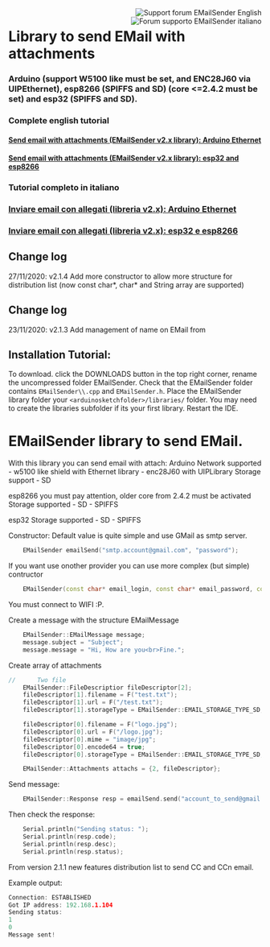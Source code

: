 <div>
<a href="https://www.mischianti.org/forums/forum/mischiantis-libraries/emailsender-send-email-with-attachments/"><img
  src="https://github.com/xreef/LoRa_E32_Series_Library/raw/master/resources/buttonSupportForumEnglish.png" alt="Support forum EMailSender English"
   align="right"></a>
</div>
<div>
<a href="https://www.mischianti.org/it/forums/forum/le-librerie-di-mischianti/emailsender-invio-di-email-con-allegati/"><img
  src="https://github.com/xreef/LoRa_E32_Series_Library/raw/master/resources/buttonSupportForumItaliano.png" alt="Forum supporto EMailSender italiano"
  align="right"></a>
</div>



#
#

# Library to send EMail with attachments 
### Arduino (support W5100 like must be set, and ENC28J60 via UIPEthernet), esp8266 (SPIFFS and SD) (core <=2.4.2 must be set) and esp32 (SPIFFS and SD). 

### Complete english tutorial
#### [Send email with attachments (EMailSender v2.x library): Arduino Ethernet](https://www.mischianti.org/category/my-libraries/emailsender-send-email-with-attachments/)
#### [Send email with attachments (EMailSender v2.x library): esp32 and esp8266](https://www.mischianti.org/category/my-libraries/emailsender-send-email-with-attachments/)

### Tutorial completo in italiano
### [Inviare email con allegati (libreria v2.x): Arduino Ethernet](https://www.mischianti.org/it/category/le-mie-librerie/emailsender-inviare-email-con-allegati/)
### [Inviare email con allegati (libreria v2.x): esp32 e esp8266](https://www.mischianti.org/it/category/le-mie-librerie/emailsender-inviare-email-con-allegati/)

## Change log
27/11/2020: v2.1.4 Add more constructor to allow more structure for distribution list (now const char*, char* and String array are supported)

## Change log
23/11/2020: v2.1.3 Add management of name on EMail from 

## Installation Tutorial: 

To download. 
click the DOWNLOADS button in the top right corner, rename the uncompressed folder EMailSender. 
Check that the EMailSender folder contains `EMailSender\\.cpp` and `EMailSender.h`. 
Place the EMailSender library folder your `<arduinosketchfolder>/libraries/` folder. 
You may need to create the libraries subfolder if its your first library. 
Restart the IDE.

# EMailSender library to send EMail.
With this library you can send email with attach:
Arduino
Network supported
	- w5100 like shield with Ethernet library
	- enc28J60 with UIPLibrary
Storage support
	- SD
 
esp8266
you must pay attention, older core from 2.4.2 must be activated
Storage supported
	- SD 
	- SPIFFS 

esp32
Storage supported
	- SD
	- SPIFFS

Constructor:
Default value is quite simple and use GMail as smtp server. 
```cpp
	EMailSender emailSend("smtp.account@gmail.com", "password");
```

If you want use onother provider you can use more complex (but simple) contructor
```cpp
	EMailSender(const char* email_login, const char* email_password, const char* email_from, const char* smtp_server, uint16_t smtp_port);

```

You must connect to WIFI :P.

Create a message with the structure EMailMessage
```cpp
    EMailSender::EMailMessage message;
    message.subject = "Subject";
    message.message = "Hi, How are you<br>Fine.";
```

Create array of attachments
```cpp
// 		Two file
    EMailSender::FileDescriptior fileDescriptor[2];
    fileDescriptor[1].filename = F("test.txt");
    fileDescriptor[1].url = F("/test.txt");
    fileDescriptor[1].storageType = EMailSender::EMAIL_STORAGE_TYPE_SD;

    fileDescriptor[0].filename = F("logo.jpg");
    fileDescriptor[0].url = F("/logo.jpg");
    fileDescriptor[0].mime = "image/jpg";
    fileDescriptor[0].encode64 = true;
    fileDescriptor[0].storageType = EMailSender::EMAIL_STORAGE_TYPE_SD;

    EMailSender::Attachments attachs = {2, fileDescriptor};
```

Send message:
```cpp
    EMailSender::Response resp = emailSend.send("account_to_send@gmail.com", message, attachs);
```

Then check the response:
```cpp
    Serial.println("Sending status: ");
    Serial.println(resp.code);
    Serial.println(resp.desc);
    Serial.println(resp.status);
```

From version 2.1.1 new features distribution list to send CC and CCn email.

Example output:

```cpp
Connection: ESTABLISHED
Got IP address: 192.168.1.104
Sending status: 
1
0
Message sent!
```
